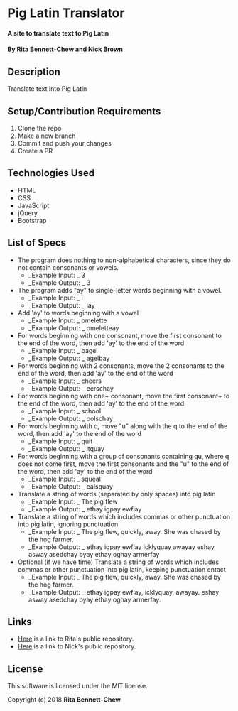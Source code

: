 # Pig Latin Translator

#### A site to translate text to Pig Latin

#### By Rita Bennett-Chew and Nick Brown

## Description

Translate text into Pig Latin

## Setup/Contribution Requirements

1. Clone the repo
1. Make a new branch
1. Commit and push your changes
1. Create a PR

## Technologies Used

* HTML
* CSS
* JavaScript
* jQuery
* Bootstrap

## List of Specs
* The program does nothing to non-alphabetical characters, since they do not contain consonants or vowels.
  - _Example Input: _ 3
  - _Example Output: _ 3
* The program adds "ay" to single-letter words beginning with a vowel.
  - _Example Input: _ i
  - _Example Output: _ iay
* Add 'ay' to words beginning with a vowel
  - _Example Input: _ omelette
  - _Example Output: _ omeletteay
* For words beginning with one consonant, move the first consonant to the end of the word, then add 'ay' to the end of the word
  - _Example Input: _ bagel
  - _Example Output: _ agelbay
* For words beginning with 2 consonants, move the 2 consonants to the end of the word, then add 'ay' to the end of the word
  - _Example Input: _ cheers
  - _Example Output: _ eerschay
* For words beginning with one+ consonant, move the first consonant+ to the end of the word, then add 'ay' to the end of the word
  - _Example Input: _ school
  - _Example Output: _ oolschay  
* For words beginning with q, move "u" along with the q to the end of the word, then add 'ay' to the end of the word
  - _Example Input: _ quit
  - _Example Output: _ itquay     
* For words beginning with a group of consonants containing qu, where q does not come first, move the first consonants and the "u" to the end of the word, then add 'ay' to the end of the word
  - _Example Input: _ squeal
  - _Example Output: _ ealsquay
* Translate a string of words (separated by only spaces) into pig latin
  - _Example Input: _ The pig flew
  - _Example Output: _ ethay igpay ewflay
* Translate a string of words which includes commas or other punctuation into pig latin, ignoring punctuation
  - _Example Input: _ The pig flew, quickly, away. She was chased by the hog farmer.
  - _Example Output: _ ethay igpay ewflay icklyquay awayay eshay asway asedchay byay ethay oghay armerfay
* Optional (if we have time) Translate a string of words which includes commas or other punctuation into pig latin, keeping punctuation entact
  - _Example Input: _ The pig flew, quickly, away. She was chased by the hog farmer.
  - _Example Output: _ ethay igpay ewflay, icklyquay, awayay. eshay asway asedchay byay ethay oghay armerfay.   
## Links
* [Here](https://github.com/ritabc/pig-latin) is a link to Rita's public repository.
* [Here](https://github.com/nickrossbrown/pig-lating) is a link to Nick's public repository.

## License

This software is licensed under the MIT license.

Copyright (c) 2018 **Rita Bennett-Chew**
